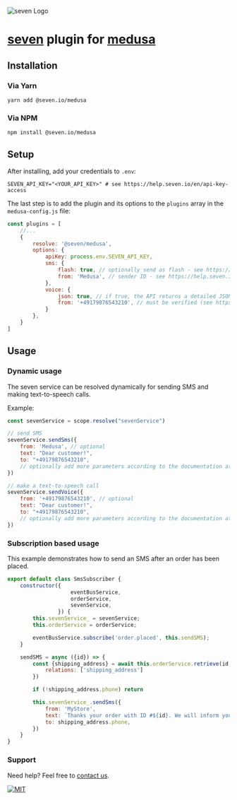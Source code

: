 ![](https://www.seven.io/wp-content/uploads/Logo.svg "seven Logo")

# [seven](https://www.seven.io) plugin for [medusa](https://www.medusajs.com/)

## Installation

### Via Yarn

`yarn add @seven.io/medusa`

### Via NPM

`npm install @seven.io/medusa`

## Setup

After installing, add your credentials to `.env`:

````dotenv
SEVEN_API_KEY="<YOUR_API_KEY>" # see https://help.seven.io/en/api-key-access
````

The last step is to add the plugin and its options to the `plugins` array in the `medusa-config.js`
file:

```js
const plugins = [
    //...
    {
        resolve: '@seven/medusa',
        options: {
            apiKey: process.env.SEVEN_API_KEY,
            sms: {
                flash: true, // optionally send as flash - see https://help.seven.io/en/flash-sms
                from: 'Medusa', // sender ID - see https://help.seven.io/en/set-sender-id
            },
            voice: {
                json: true, // if true, the API returns a detailed JSON response
                from: '+49179876543210', // must be verified (see https://app.seven.io/settings#callerid) or a shared number (see https://help.seven.io/en/shared-numbers)
            }
        },
    }
]
```

## Usage

### Dynamic usage

The seven service can be resolved dynamically for sending SMS and making text-to-speech calls.

Example:

```js
const sevenService = scope.resolve("sevenService")

// send SMS
sevenService.sendSms({
    from: 'Medusa', // optional
    text: "Dear customer!",
    to: "+49179876543210",
    // optionally add more parameters according to the documentation at https://www.seven.io/en/docs/gateway/http-api/sms-dispatch/
})

// make a text-to-speech call
sevenService.sendVoice({
    from: '+49179876543210', // optional
    text: "Dear customer!",
    to: "+49179876543210",
    // optionally add more parameters according to the documentation at https://www.seven.io/en/docs/gateway/http-api/voice/
})
```

### Subscription based usage

This example demonstrates how to send an SMS after an order has been placed.

````js
export default class SmsSubscriber {
    constructor({
                    eventBusService,
                    orderService,
                    sevenService,
                }) {
        this.sevenService_ = sevenService;
        this.orderService = orderService;

        eventBusService.subscribe('order.placed', this.sendSMS);
    }

    sendSMS = async ({id}) => {
        const {shipping_address} = await this.orderService.retrieve(id, {
            relations: ['shipping_address']
        })

        if (!shipping_address.phone) return

        this.sevenService_.sendSms({
            from: 'MyStore',
            text: `Thanks your order with ID #${id}. We will inform you right after shipping.`,
            to: shipping_address.phone,
        })
    }
}
````

### Support

Need help? Feel free to [contact us](https://www.seven.io/en/company/contact/).

[![MIT](https://img.shields.io/badge/License-MIT-teal.svg)](LICENSE)
